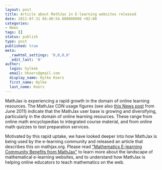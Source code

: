 ```yaml
---
layout: post
title: Article about MathJax in E-learning websites released
date: 2011-07-31 04:40:54.000000000 +02:00
categories:
- News
tags: []
status: publish
type: post
published: true
meta:
  _rawhtml_settings: '0,0,0,0'
  _edit_last: '8'
author:
  login: hylkek
  email: hkoers@gmail.com
  display_name: Hylke Koers
  first_name: Hylke
  last_name: Koers
---
```


MathJax is experiencing a rapid growth in the domain of online learning resources. The MathJax CDN usage figures (see also [this News post](http://www.mathjax.org/2011/06/14/news/mathjax-cdn-service-very-successful-2/) from June 2011)  indicate that the MathJax user base is growing and diversifying, particularly in the domain of online learning resources. These range from online math encyclopedias to integrated course material, and from online math quizzes to test preparation services.

Motivated by this rapid uptake, we have looked deeper into how MathJax is being used by the e-learning community and released an article that describes this on mathjax.org. Please read ["Mathematics E-learning Community Benefits from MathJax"](http://www.mathjax.org/resources/articles-and-presentations/mathematics-e-learning-community-benefits-from-mathjax/) to learn more about the landscape of mathematical e-learning websites, and to understand how MathJax is helping online educators to teach mathematics on the web.
